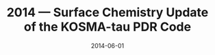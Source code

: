---
title: "2014 &mdash; Surface Chemistry Update of the KOSMA-tau PDR Code"
collection: publications
refereed: 'no'
date: "2014-06-01"
venue: "69th International Symposium on Molecular Spectroscopy: June 16-20"
paperurl: 
link: "https://ui.adsabs.harvard.edu/abs/2014isms.confETF16R"
citation: "Röllig, Markus; Andree-Labsch, Silke; Ossenkopf, Volker, 69th International Symposium on Molecular Spectroscopy: June 16-20, 2014 at The University of Illinois at Urbana-Champaign. Abstract id.TF16"
---